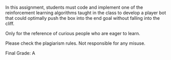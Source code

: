 In this assignment, students must code and implement one of the reinforcement learning algorithms taught in the class to develop a player bot that could optimally push the box into the end goal without falling into the cliff.  

Only for the reference of curious people who are eager to learn.  

Please check the plagiarism rules. Not responsible for any misuse.  

Final Grade: A
